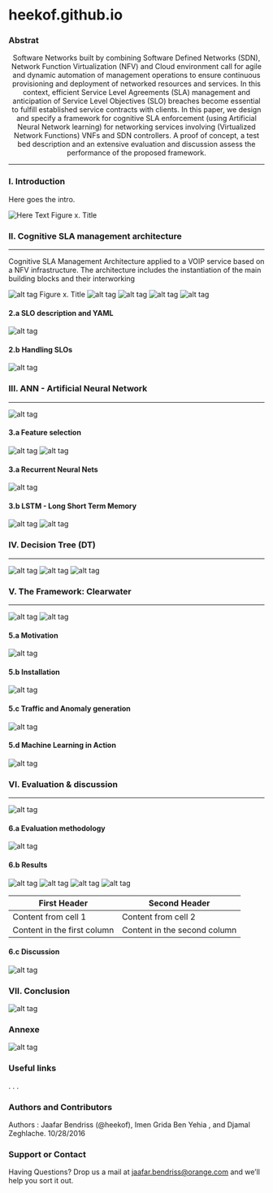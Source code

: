 # heekof.github.io

### Abstrat 


<center>
			Software Networks built by combining Software Defined Networks (SDN), Network Function Virtualization (NFV) and Cloud environment call for agile and dynamic automation of management operations to ensure continuous provisioning and deployment of networked resources and services. In this context, efficient Service Level Agreements (SLA) management and anticipation of Service Level Objectives (SLO) breaches become essential to fulfill established service contracts with clients. In this paper, we design and specify a framework for cognitive SLA enforcement (using Artificial Neural Network learning) for networking services involving (Virtualized Network Functions) VNFs and SDN controllers. A proof of concept, a test bed description and an extensive evaluation and discussion assess the performance of the proposed framework.
</center>

***

### I. Introduction 

   Here goes the intro.
   
   
![Here Text](https://github.com/heekof/heekof.github.io/blob/master/img/Table%20definition.png?raw=true)
Figure x. Title

### II. Cognitive SLA management architecture 
---
Cognitive SLA Management Architecture applied to a VOIP service based on a NFV infrastructure. The architecture includes the instantiation of the main building blocks and their interworking

![alt tag](https://github.com/heekof/heekof.github.io/blob/master/img/Flow%20Chart.png?raw=true)
Figure x. Title 
![alt tag](https://github.com/heekof/heekof.github.io/blob/master/img/Architecture%20SLA%20Management%20Cognitive.png?raw=true)
![alt tag](https://github.com/heekof/heekof.github.io/blob/master/img/Ellis%20data%20sample.png?raw=true)
![alt tag](https://github.com/heekof/heekof.github.io/blob/master/img/Full%20architecture%20V2%20.png?raw=true)
![alt tag](https://github.com/heekof/heekof.github.io/blob/master/img/sequence%20diag.jpg?raw=true)
#### 2.a SLO description and YAML 

![alt tag](https://github.com/heekof/heekof.github.io/blob/master/img/Feuille%201.png?raw=true)

#### 2.b Handling SLOs

![alt tag](https://github.com/heekof/heekof.github.io/blob/master/img/SLO%20Example.png?raw=true)

### III. ANN - Artificial Neural Network
---
![alt tag](https://github.com/heekof/heekof.github.io/blob/master/img/30%20sec%20to%2030%20min.png?raw=true)


#### 3.a Feature selection

![alt tag](https://github.com/heekof/heekof.github.io/blob/master/img/Autocorrelation.png?raw=true)
![alt tag](https://github.com/heekof/heekof.github.io/blob/master/img/Correlation%20Lags.png?raw=true)


#### 3.a Recurrent Neural Nets 

![alt tag]()

#### 3.b LSTM - Long Short Term Memory 

![alt tag](https://github.com/heekof/heekof.github.io/blob/master/img/LSTM%20Cell.png?raw=true)
![alt tag](https://github.com/heekof/heekof.github.io/blob/master/img/RNN%20Unrolled.png?raw=true)

### IV. Decision Tree (DT)
---
![alt tag](https://github.com/heekof/heekof.github.io/blob/master/img/DT_Ellis.jpeg?raw=true)
![alt tag](https://github.com/heekof/heekof.github.io/blob/master/img/DT_Ellis_Comment.png?raw=true)
![alt tag](https://github.com/heekof/heekof.github.io/blob/master/img/subgraph.jpg?raw=true)
### V. The Framework: Clearwater
---
![alt tag](https://github.com/heekof/heekof.github.io/blob/master/img/Clearwater_Architecture.png?raw=true)
![alt tag](https://github.com/heekof/heekof.github.io/blob/master/img/cloudify-clearwater-architecture.jpg?raw=true)
#### 5.a Motivation

![alt tag]()
#### 5.b Installation
![alt tag]()

#### 5.c Traffic and Anomaly generation

![alt tag]()
#### 5.d Machine Learning in Action 

![alt tag]()

### VI. Evaluation & discussion 
---

![alt tag](https://github.com/heekof/heekof.github.io/blob/master/img/CPU%20example.png?raw=true)

#### 6.a Evaluation methodology 
![alt tag]()

#### 6.b Results 

![alt tag](https://github.com/heekof/heekof.github.io/blob/master/img/Eval%202.jpg?raw=true)
![alt tag](https://github.com/heekof/heekof.github.io/blob/master/img/SLA%20Dashboard.png?raw=true)
![alt tag](https://github.com/heekof/heekof.github.io/blob/master/img/SLO%20Breach%20in%20Graph.png?raw=true)
![alt tag](https://github.com/heekof/heekof.github.io/blob/master/img/SLO%20Radar.png?raw=true)


First Header | Second Header
------------ | -------------
Content from cell 1 | Content from cell 2
Content in the first column | Content in the second column

#### 6.c Discussion 
![alt tag]()

### VII. Conclusion 

![alt tag]()
###  Annexe

![alt tag]()
### Useful links








 .
 .
 .



### Authors and Contributors

 Authors :  Jaafar Bendriss (@heekof), Imen Grida Ben Yehia , and Djamal Zeghlache. 10/28/2016

### Support or Contact
Having Questions?  Drop us a mail at jaafar.bendriss@orange.com and we’ll help you sort it out.
